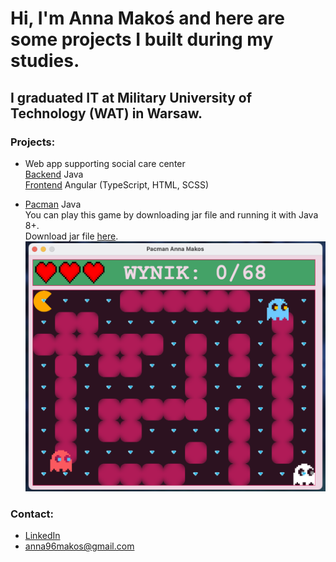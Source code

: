 # Hi, I'm Anna Makoś and here are some projects I built during my studies.

## I graduated IT at Military University of Technology (WAT) in Warsaw.


### Projects:

* Web app supporting social care center
  <br>  [Backend](https://github.com/AnnaMakos/SocialCareAppBack) Java
  <br>  [Frontend](https://github.com/AnnaMakos/SocialCareAppFront) Angular (TypeScript, HTML, SCSS)

* [Pacman](https://github.com/AnnaMakos/Pacman) Java
  <br>  You can play this game by downloading jar file and running it with Java 8+.
  <br>  Download jar file [here](https://github.com/AnnaMakos/Pacman/blob/master/out/artifacts/Pacman_jar/Pacman.jar).
  <img src="https://github.com/AnnaMakos/AnnaMakos/blob/main/Images/pacmanScreen.png"/>
  
 
### Contact:
* [LinkedIn](https://www.linkedin.com/in/anna-makos/)
* anna96makos@gmail.com
<!--
**AnnaMakos/AnnaMakos** is a ✨ _special_ ✨ repository because its `README.md` (this file) appears on your GitHub profile.

Here are some ideas to get you started:

- 🔭 I’m currently working on ...
- 🌱 I’m currently learning ...
- 👯 I’m looking to collaborate on ...
- 🤔 I’m looking for help with ...
- 💬 Ask me about ...
- 📫 How to reach me: ...
- 😄 Pronouns: ...
- ⚡ Fun fact: ...
-->
